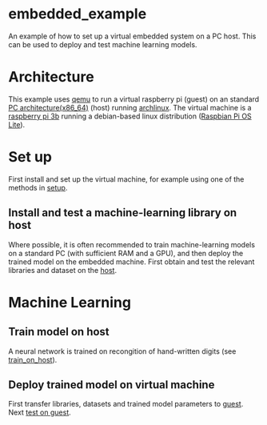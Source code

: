 # embedded_example
An example of how to set up a virtual embedded system on a PC host. This can be used to deploy and test machine learning models.

# Architecture
This example uses [qemu](https://qemu.org) to run a virtual raspberry pi (guest) on an  standard [PC architecture(x86\_64)](https://en.wikipedia.org/wiki/X86_64) (host) running [archlinux](https://archlinux.org).  The virtual machine is a [raspberry pi 3b](https://www.raspberrypi.com/products/raspberry-pi-3-model-b/) running a debian-based linux distribution ([Raspbian Pi OS Lite](https://www.raspberrypi.com/software/)). 

# Set up
First install and set up the virtual machine, for example using one of the methods in [setup](setup).

## Install and test a machine-learning library on host
Where possible, it is often recommended to train machine-learning models on a standard PC (with sufficient RAM and a GPU), and then deploy the trained model on the embedded machine. First obtain and test the relevant libraries and dataset on the [host](setup/machine_learning/host). 

# Machine Learning
## Train model on host
A neural network is trained on recongition of hand-written digits (see [train\_on\_host](train_on_host)).

## Deploy trained model on virtual machine
First transfer libraries, datasets and trained model parameters to [guest](setup/machine_learning/guest). Next [test on guest](test_on_guest).


